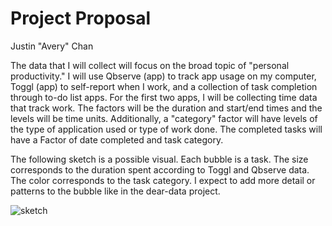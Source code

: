 # Project Proposal

Justin "Avery" Chan

The data that I will collect will focus on the broad topic of "personal productivity." I will use Qbserve (app) to track app usage on my computer, Toggl (app) to self-report when I work, and a collection of task completion through to-do list apps. For the first two apps, I will be collecting time data that track work. The factors will be the duration and start/end times and the levels will be time units. Additionally, a "category" factor will have levels of the type of application used or type of work done. The completed tasks will have a Factor of date completed and task category. 

The following sketch is a possible visual. Each bubble is a task. The size corresponds to the duration spent according to Toggl and Qbserve data. The color corresponds to the task category. I expect to add more detail or patterns to the bubble like in the dear-data project.

![sketch](https://user-images.githubusercontent.com/53503018/137650716-5d949d82-4b56-42ea-9984-c894687bc4b2.jpeg)
